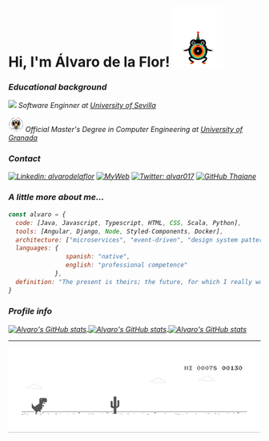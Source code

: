 # Hi, I'm Álvaro de la Flor! <img alt="hi" width=100 src="img/hi.gif"/>

### *Educational background*

<p><img src="https://www.gbif.es/wp-content/uploads/2007/08/Departamento-Biologia-Vegetal-y-Ecologia-Universidad-de-Sevilla-1.png" width="30"><em> Software Enginner at <a href="http://www.us.es">University of Sevilla</a></br>

<p><img src="img/UGR-Logo.png" width="30"><em> Official Master's Degree in Computer Engineering at <a href="http://www.ugr.es">University of Granada</a></br>

### *Contact*

[![Linkedin: alvarodelaflor](https://img.shields.io/badge/-alvarodelaflor-blue?style=flat-square&logo=Linkedin&logoColor=white&link=https://www.linkedin.com/in/alvarodelaflor/)](https://www.linkedin.com/in/alvarodelaflor/)
[![MyWeb](https://img.shields.io/badge/Personal%20Website-alvarodelaflor.com-blue)](https://www.alvarodelaflor.com)
[![Twitter: alvar017](https://img.shields.io/twitter/follow/alvar017?style=social)](https://twitter.com/alvar017)
[![GitHub Thaiane](https://img.shields.io/github/followers/alvarodelaflor?label=follow&style=social)](https://github.com/alvarodelaflor)


### *A little more about me...*  

```javascript
const alvaro = {
  code: [Java, Javascript, Typescript, HTML, CSS, Scala, Python],
  tools: [Angular, Django, Node, Styled-Components, Docker],
  architecture: ["microservices", "event-driven", "design system pattern"],
  languages: {
                spanish: "native",
                english: "professional competence"
             },
  definition: "The present is theirs; the future, for which I really worked, is mine"
}
```
### *Profile info*  

<a href="https://github.com/alvarodelaflor">
  <img align="center" src="https://github-readme-stats.vercel.app/api?username=alvarodelaflor&bg_color=30,e96443,904e95&title_color=fff&text_color=fff" alt="Alvaro's GitHub stats" />
</a>

<a href="https://github.com/alvarodelaflor">
  <img align="center" src="https://github-readme-stats.vercel.app/api/top-langs?username=alvarodelaflor" alt="Alvaro's GitHub stats" />
</a>

<a href="https://github.com/alvarodelaflor">
  <img align="center" src="https://github-readme-stats.vercel.app/api/wakatime?username=alvarodelaflor" alt="Alvaro's GitHub stats" />
</a>

---

<a href="https://github.com/alvarodelaflor">
  <img align="center" src="img/dino.gif" alt="Dino" />
</a>
